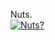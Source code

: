 Nuts.<br/>
[![Nuts?](https://github-readme-stats.vercel.app/api?username=chissokuah)](https://github.com/chissokuah/github-readme-stats)
